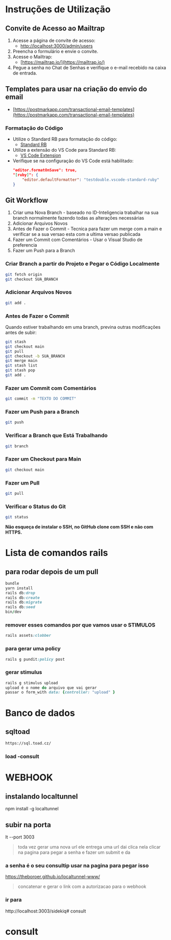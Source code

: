 # Instruções de Utilização

## Convite de Acesso ao Mailtrap

1. Acesse a página de convite de acesso:  
   - [http://localhost:3000/admin/users](http://localhost:3003/admin/users)
2. Preencha o formulário e envie o convite.
3. Acesse o Mailtrap:  
   - [https://mailtrap.io/](https://mailtrap.io/)
4. Pegue a senha no Chat de Senhas e verifique o e-mail recebido na caixa de entrada.

## Templates para usar na criação do envio do email
   - [https://postmarkapp.com/transactional-email-templates](https://postmarkapp.com/transactional-email-templates)

### Formatação do Código

- Utilize o Standard RB para formatação do código:  
  - [Standard RB](https://github.com/standardrb/standard)
- Utilize a extensão do VS Code para Standard RB:  
  - [VS Code Extension](https://marketplace.visualstudio.com/items?itemName=testdouble.vscode-standard-ruby)
- Verifique se na configuração do VS Code está habilitado:
  ```json
  "editor.formatOnSave": true,
  "[ruby]": {
      "editor.defaultFormatter": "testdouble.vscode-standard-ruby"
  }
  ```

## Git Workflow

1. Criar uma Nova Branch - baseado no ID-Inteligencia trabalhar na sua branch normalmente fazendo todas as alterações necessárias
2. Adicionar Arquivos Novos
3. Antes de Fazer o Commit - Tecnica para fazer um merge com a main e verificar se a sua versao esta com a ultima versao publicada
4. Fazer um Commit com Comentários - Usar o Visual Studio de preferencia 
5. Fazer um Push para a Branch 


### Criar Branch a partir do Projeto e Pegar o Código Localmente

```bash
git fetch origin
git checkout SUA_BRANCH
```

### Adicionar Arquivos Novos

```bash
git add .
```

### Antes de Fazer o Commit

Quando estiver trabalhando em uma branch, previna outras modificações antes de subir:

```bash
git stash
git checkout main
git pull
git checkout -b SUA_BRANCH
git merge main
git stash list
git stash pop
git add .
```

### Fazer um Commit com Comentários

```bash
git commit -m "TEXTO DO COMMIT"
```

### Fazer um Push para a Branch

```bash
git push
```

### Verificar a Branch que Está Trabalhando

```bash
git branch
```

### Fazer um Checkout para Main

```bash
git checkout main
```

### Fazer um Pull

```bash
git pull
```

### Verificar o Status do Git

```bash
git status
```

**Não esqueça de instalar o SSH, no GitHub clone com SSH e não com HTTPS.**

# Lista de comandos rails

## para rodar depois de um pull
```ruby
bundle
yarn install
rails db:drop 
rails db:create 
rails db:migrate 
rails db:seed
bin/dev
```

### remover esses comandos  por que vamos usar o STIMULOS
```ruby
rails assets:clobber
```

### para gerar uma policy
```ruby
rails g pundit:policy post
```

### gerar stimulus
```ruby
rails g stimulus upload
upload é o nome do arquivo que vai gerar
passar o form_with data: {controller: "upload" }
```
# Banco de dados
## sqltoad
```html
https://sql.toad.cz/
```
### load -consult


# WEBHOOK
## instalando localtunnel
npm install -g localtunnel

## subir na porta
lt --port 3003

> toda vez gerar uma nova url
> ele entrega uma url dai clica nela
> clicar na pagina para pegar a senha e fazer um submit e da 

### a senha é o seu consultip usar na pagina para pegar isso
https://theboroer.github.io/localtunnel-www/


> concatenar e gerar o link com a autorizacao para o webhook


### ir para
http://localhost:3003/sidekiq# consult
# consult
